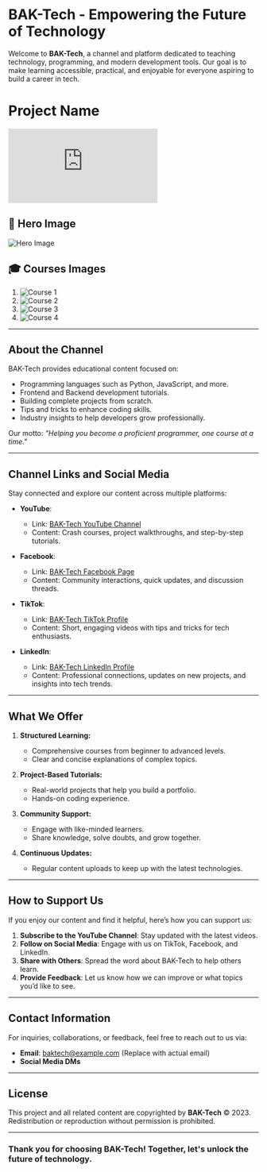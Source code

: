 # BAK-Tech - Empowering the Future of Technology

Welcome to **BAK-Tech**, a channel and platform dedicated to teaching technology, programming, and modern development tools. Our goal is to make learning accessible, practical, and enjoyable for everyone aspiring to build a career in tech.  
# Project Name

[![Font Awesome](https://kit.fontawesome.com/97ea074b2c.js)](https://fontawesome.com)

## 📸 Hero Image
![Hero Image](https://images.unsplash.com/photo-1522202176988-66273c2fd55f?ixlib=rb-4.0.3&ixid=M3wxMjA3fDB8MHxwaG90by1wYWdlfHx8fGVufDB8fHx8fA%3D%3D&auto=format&fit=crop&w=600&q=80)

## 🎓 Courses Images

1. ![Course 1](https://images.unsplash.com/photo-1523437113738-bbd3cc89fb19?ixlib=rb-4.0.3&ixid=M3wxMjA3fDB8MHxwaG90by1wYWdlfHx8fGVufDB8fHx8fA%3D%3D&auto=format&fit=crop&w=300&q=80)
2. ![Course 2](https://images.unsplash.com/photo-1579468118864-1b9ea3c0db4a?ixlib=rb-4.0.3&ixid=M3wxMjA3fDB8MHxwaG90by1wYWdlfHx8fGVufDB8fHx8fA%3D%3D&auto=format&fit=crop&w=300&q=80)
3. ![Course 3](https://images.unsplash.com/photo-1551650975-87deedd944c3?ixlib=rb-4.0.3&ixid=M3wxMjA3fDB8MHxwaG90by1wYWdlfHx8fGVufDB8fHx8fA%3D%3D&auto=format&fit=crop&w=300&q=80)
4. ![Course 4](https://images.unsplash.com/photo-1509228468518-180dd4864904?ixlib=rb-4.0.3&ixid=M3wxMjA3fDB8MHxwaG90by1wYWdlfHx8fGVufDB8fHx8fA%3D%3D&auto=format&fit=crop&w=300&q=80)

---

## About the Channel  

BAK-Tech provides educational content focused on:  
- Programming languages such as Python, JavaScript, and more.  
- Frontend and Backend development tutorials.  
- Building complete projects from scratch.  
- Tips and tricks to enhance coding skills.  
- Industry insights to help developers grow professionally.  

Our motto: *"Helping you become a proficient programmer, one course at a time."*  

---

## Channel Links and Social Media  

Stay connected and explore our content across multiple platforms:  

- **YouTube**:  
  - Link: [BAK-Tech YouTube Channel](https://www.youtube.com/@BakTech)  
  - Content: Crash courses, project walkthroughs, and step-by-step tutorials.  

- **Facebook**:  
  - Link: [BAK-Tech Facebook Page](https://www.facebook.com/profile.php?id=61562757375056&notif_id=1726106292799511&notif_t=page_user_activity&ref=notif)  
  - Content: Community interactions, quick updates, and discussion threads.  

- **TikTok**:  
  - Link: [BAK-Tech TikTok Profile](https://www.tiktok.com/@baktechnology)  
  - Content: Short, engaging videos with tips and tricks for tech enthusiasts.  

- **LinkedIn**:  
  - Link: [BAK-Tech LinkedIn Profile](https://www.linkedin.com/in/bak-tech-11000028b/)  
  - Content: Professional connections, updates on new projects, and insights into tech trends.  

---

## What We Offer  

1. **Structured Learning:**  
   - Comprehensive courses from beginner to advanced levels.  
   - Clear and concise explanations of complex topics.  

2. **Project-Based Tutorials:**  
   - Real-world projects that help you build a portfolio.  
   - Hands-on coding experience.  

3. **Community Support:**  
   - Engage with like-minded learners.  
   - Share knowledge, solve doubts, and grow together.  

4. **Continuous Updates:**  
   - Regular content uploads to keep up with the latest technologies.  

---

## How to Support Us  

If you enjoy our content and find it helpful, here’s how you can support us:  

1. **Subscribe to the YouTube Channel**: Stay updated with the latest videos.  
2. **Follow on Social Media**: Engage with us on TikTok, Facebook, and LinkedIn.  
3. **Share with Others**: Spread the word about BAK-Tech to help others learn.  
4. **Provide Feedback**: Let us know how we can improve or what topics you’d like to see.  

---

## Contact Information  

For inquiries, collaborations, or feedback, feel free to reach out to us via:  
- **Email**: baktech@example.com (Replace with actual email)  
- **Social Media DMs**  

---

## License  

This project and all related content are copyrighted by **BAK-Tech** © 2023. Redistribution or reproduction without permission is prohibited.  

---

### Thank you for choosing BAK-Tech! Together, let's unlock the future of technology.
